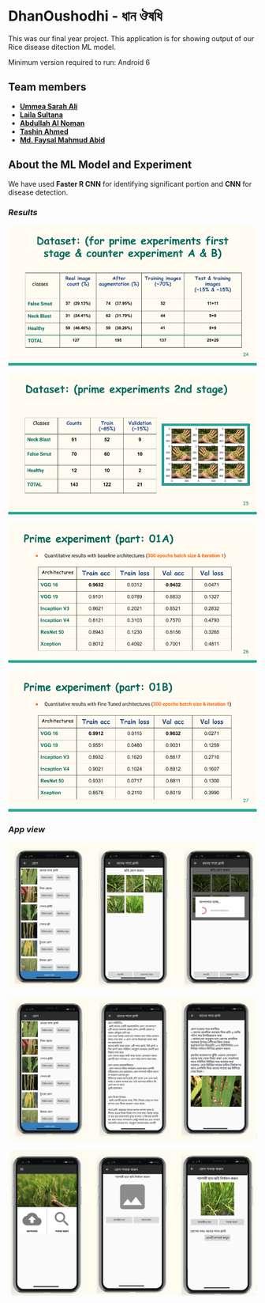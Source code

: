 # DhanOushodhi - ধান ঔষধি
This was our final year project. This application is for showing output of our Rice disease ditection ML model.

Minimum version required to run: Android 6


## Team members

* **[Ummea Sarah Ali](linkedin.com/in/sarah-twinkle-53520b191)**
* **[Laila Sultana](https://www.linkedin.com/in/laila-sultana-1915a9197/)**
* **[Abdullah Al Noman]()**
* **[Tashin Ahmed](https://tashinahmed.github.io/)**
* **[Md. Faysal Mahmud Abid](https://fmabid.github.io/)**


## About the ML Model and Experiment
We have used **Faster R CNN** for identifying significant portion  and **CNN** for disease detection.

### *Results*

![](imgdoc/img1.png)

![](imgdoc/img2.png)

![](imgdoc/img3.png)

![](imgdoc/img4.png)


### *App view*

[](imgdoc/img5.png)

![](imgdoc/img6.png)

![](imgdoc/img7.png)

![](imgdoc/img8.png)
